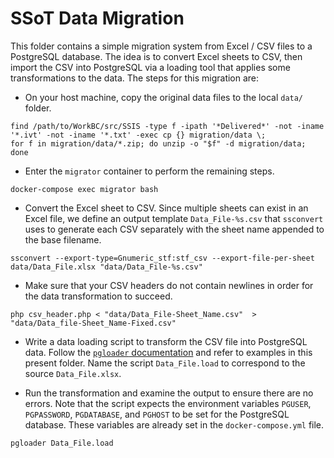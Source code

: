 SSoT Data Migration
===================

This folder contains a simple migration system from Excel / CSV files to a PostgreSQL database. The idea is to convert Excel sheets to CSV, then import the CSV into PostgreSQL via a loading tool that applies some transformations to the data. The steps for this migration are:

- On your host machine, copy the original data files to the local `data/` folder.
```
find /path/to/WorkBC/src/SSIS -type f -ipath '*Delivered*' -not -iname '*.ivt' -not -iname '*.txt' -exec cp {} migration/data \;
for f in migration/data/*.zip; do unzip -o "$f" -d migration/data; done
```

- Enter the `migrator` container to perform the remaining steps.
```
docker-compose exec migrator bash
```

- Convert the Excel sheet to CSV. Since multiple sheets can exist in an Excel file, we define an output template `Data_File-%s.csv` that `ssconvert` uses to generate each CSV separately with the sheet name appended to the base filename.
```
ssconvert --export-type=Gnumeric_stf:stf_csv --export-file-per-sheet data/Data_File.xlsx "data/Data_File-%s.csv"
```

- Make sure that your CSV headers do not contain newlines in order for the data transformation to succeed.
```
php csv_header.php < "data/Data_File-Sheet_Name.csv"  > "data/Data_file-Sheet_Name-Fixed.csv"
```

- Write a data loading script to transform the CSV file into PostgreSQL data. Follow the [`pgloader` documentation](https://pgloader.readthedocs.io/en/latest/tutorial/tutorial.html#loading-csv-data-with-pgloader) and refer to examples in this present folder. Name the script `Data_File.load` to correspond to the source `Data_File.xlsx`.

- Run the transformation and examine the output to ensure there are no errors. Note that the script expects the environment variables `PGUSER`, `PGPASSWORD`, `PGDATABASE`, and `PGHOST` to be set for the PostgreSQL database. These variables are already set in the `docker-compose.yml` file.
```
pgloader Data_File.load
```
